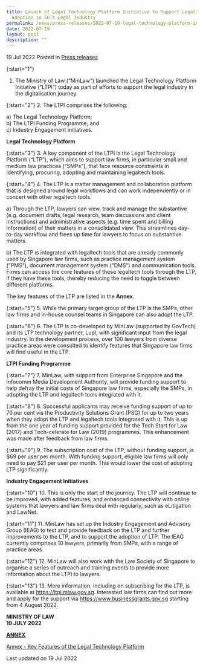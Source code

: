 ```yaml
---
title: Launch of Legal Technology Platform Initiative to Support LegalTech
  Adoption in SG’s Legal Industry
permalink: /news/press-releases/2022-07-19-legal-technology-platform-initiative-launch/
date: 2022-07-19
layout: post
description: ""
---
```

19 Jul 2022 Posted in [Press releases](/news/press-releases)

{:start="1"}
1. The Ministry of Law (“MinLaw”) launched the Legal Technology Platform Initiative (“LTPI”) today as part of efforts to support the legal industry in the digitalisation journey. 

{:start="2"}
2.	The LTPI comprises the following:

a)	The Legal Technology Platform; <br>
b)	The LTPI Funding Programme; and<br>
c)	Industry Engagement initiatives. 

<b>Legal Technology Platform</b>

{:start="3"}
3.	A key component of the LTPI is the Legal Technology Platform (“LTP”), which aims to support law firms, in particular small and medium law practices (“SMPs”), that face resource constraints in identifying, procuring, adopting and maintaining legaltech tools. 
 
{:start="4"}
4.	The LTP is a matter management and collaboration platform that is designed around legal workflows and can work independently or in concert with other legaltech tools. 

a)	Through the LTP, lawyers can view, track and manage the substantive (e.g. document drafts, legal research, team discussions and client instructions) and administrative aspects (e.g. time spent and billing information) of their matters in a consolidated view. This streamlines day-to-day workflow and frees up time for lawyers to focus on substantive matters.

b)	The LTP is integrated with legaltech tools that are already commonly used by Singapore law firms, such as practice management system ("PMS”), document management system ("DMS”) and communication tools. Firms can access the core features of these legaltech tools through the LTP, if they have these tools, thereby reducing the need to toggle between different platforms. 

The key features of the LTP are listed in the <b>Annex</b>.

{:start="5"}
5.	While the primary target group of the LTP is the SMPs, other law firms and in-house counsel teams in Singapore can also adopt the LTP.

{:start="6"}
6.	The LTP is co-developed by MinLaw (supported by GovTech) and its LTP technology partner, Lupl, with significant input from the legal industry. In the development process, over 100 lawyers from diverse practice areas were consulted to identify features that Singapore law firms will find useful in the LTP.

<b>LTPI Funding Programme</b>
	
{:start="7"}
7.	MinLaw, with support from Enterprise Singapore and the Infocomm Media Development Authority, will provide funding support to help defray the initial costs of Singapore law firms, especially the SMPs, in adopting the LTP and legaltech tools integrated with it. 

{:start="8"}
8.	Successful applicants may receive funding support of up to 70 per cent via the Productivity Solutions Grant (PSG) for up to two years when they adopt the LTP and legaltech tools integrated with it. This is up from the one year of funding support provided for the Tech Start for Law (2017) and Tech-celerate for Law (2019) programmes. This enhancement was made after feedback from law firms. 

{:start="9"}
9.	The subscription cost of the LTP, without funding support, is $69 per user per month. With funding support, eligible law firms will only need to pay $21 per user per month. This would lower the cost of adopting LTP significantly. 

<b>Industry Engagement Initiatives</b>

{:start="10"}
10.	This is only the start of the journey. The LTP will continue to be improved, with added features, and enhanced connectivity with online systems that lawyers and law firms deal with regularly, such as eLitigation and LawNet.

{:start="11"}
11.	MinLaw has set up the Industry Engagement and Advisory Group (IEAG) to test and provide feedback on the LTP and further improvements to the LTP, and to support the adoption of LTP. The IEAG currently comprises 10 lawyers, primarily from SMPs, with a range of practice areas.  

{:start="12"}
12.	MinLaw will also work with the Law Society of Singapore to organise a series of outreach and training events to provide more information about the LTPI to lawyers. 

{:start="13"}
13.	More information, including on subscribing for the LTP, is available at <a href="https://ltpi.mlaw.gov.sg">https://ltpi.mlaw.gov.sg</a>. Interested law firms can find out more and apply for the support via <a href="https://www.businessgrants.gov.sg">https://www.businessgrants.gov.sg</a> starting from 4 August 2022.



**MINISTRY OF LAW**
<br>**19 JULY 2022**


**<u>ANNEX</u>**

[Annex - Key Features of the Legal Technology Platform](/files/news/press-releases/2022/01/Annex_LTP_key_features.pdf)<br>



<p class="right-side-updated">Last updated on 19 Jul 2022</p>